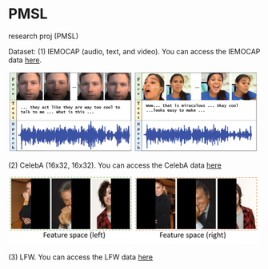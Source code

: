 # PMSL
research proj (PMSL)

Dataset:
(1) IEMOCAP (audio, text, and video). You can access the IEMOCAP data [here](https://sail.usc.edu/iemocap/).

<img src="figs/IEMOCAP.png" width="500">

(2) CelebA (16x32, 16x32). You can access the CelebA data [here](https://mmlab.ie.cuhk.edu.hk/projects/CelebA.html)

<img src="figs/celeba.png" width="500">

(3) LFW. You can access the LFW data [here](https://vis-www.cs.umass.edu/lfw/)
